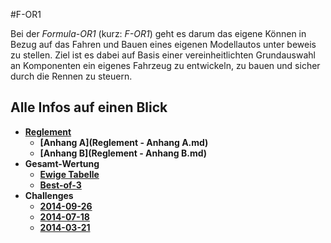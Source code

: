 #F-OR1

Bei der *Formula-OR1* (kurz: *F-OR1*) geht es darum das eigene Können in Bezug auf das Fahren und Bauen eines eigenen Modellautos unter beweis zu stellen. Ziel ist es dabei auf Basis einer vereinheitlichten Grundauswahl an Komponenten ein eigenes Fahrzeug zu entwickeln, zu bauen und sicher durch die Rennen zu steuern.

## Alle Infos auf einen Blick

* **[Reglement](Reglement.md)**
  * **[Anhang A](Reglement - Anhang A.md)**
  * **[Anhang B](Reglement - Anhang B.md)**
* **Gesamt-Wertung**
  * **[Ewige Tabelle](Ranking-1.md)**
  * **[Best-of-3](Ranking-2.md)**
* **Challenges**
  * **[2014-09-26](Challenges/2014-09-26.md)**
  * **[2014-07-18](Challenges/2014-07-18.md)**
  * **[2014-03-21](Challenges/2014-03-21.md)**
